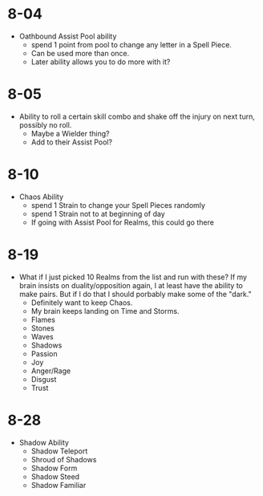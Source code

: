 # 8-04
- Oathbound Assist Pool ability
	- spend 1 point from pool to change any letter in a Spell Piece. 
	- Can be used more than once. 
	- Later ability allows you to do more with it?

# 8-05
- Ability to roll a certain skill combo and shake off the injury on next turn, possibly no roll. 
	- Maybe a Wielder thing? 
	- Add to their Assist Pool?

# 8-10
- Chaos Ability
	- spend 1 Strain to change your Spell Pieces randomly 
	- spend 1 Strain not to at beginning of day
	- If going with Assist Pool for Realms, this could go there

# 8-19
- What if I just picked 10 Realms from the list and run with these? If my brain insists on duality/opposition again, I at least have the ability to make pairs. But if I do that I should porbably make some of the "dark."
	- Definitely want to keep Chaos. 
	- My brain keeps landing on Time and Storms.
	- Flames
	- Stones
	- Waves
	- Shadows
	- Passion
	- Joy
	- Anger/Rage
	- Disgust
	- Trust

# 8-28
- Shadow Ability
	- Shadow Teleport
	- Shroud of Shadows
	- Shadow Form
	- Shadow Steed
	- Shadow Familiar
